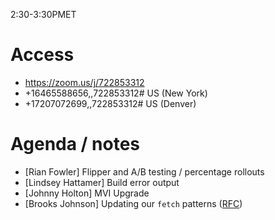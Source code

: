 2:30-3:30PMET

# Access

* https://zoom.us/j/722853312
* +16465588656,,722853312# US (New York)
* +17207072699,,722853312# US (Denver)

# Agenda / notes

* \[Rian Fowler\] Flipper and A/B testing / percentage rollouts
* \[Lindsey Hattamer\] Build error output
* \[Johnny Holton\] MVI Upgrade
* \[Brooks Johnson\] Updating our `fetch` patterns ([RFC](https://github.com/department-of-veterans-affairs/vets-website/pull/10845))
